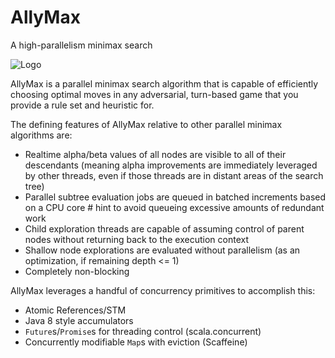 # AllyMax
A high-parallelism minimax search

![Logo](.allymax.svg)

AllyMax is a parallel minimax search algorithm that is capable of efficiently choosing optimal moves in any adversarial, turn-based game that you provide a rule set and heuristic for. 

The defining features of AllyMax relative to other parallel minimax algorithms are:
* Realtime alpha/beta values of all nodes are visible to all of their descendants (meaning alpha improvements are immediately leveraged by other threads, even if those threads are in distant areas of the search tree)
* Parallel subtree evaluation jobs are queued in batched increments based on a CPU core # hint to avoid queueing excessive amounts of redundant work
* Child exploration threads are capable of assuming control of parent nodes without returning back to the execution context
* Shallow node explorations are evaluated without parallelism (as an optimization, if remaining depth <= 1)
* Completely non-blocking

AllyMax leverages a handful of concurrency primitives to accomplish this:
* Atomic References/STM
* Java 8 style accumulators
* `Future`s/`Promise`s for threading control (scala.concurrent)
* Concurrently modifiable `Map`s with eviction (Scaffeine)
